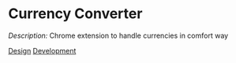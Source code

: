 # Currency Converter

_Description:_ Chrome extension to handle currencies in comfort way

[Design](./design/README.md)
[Development](./development/README.md)
